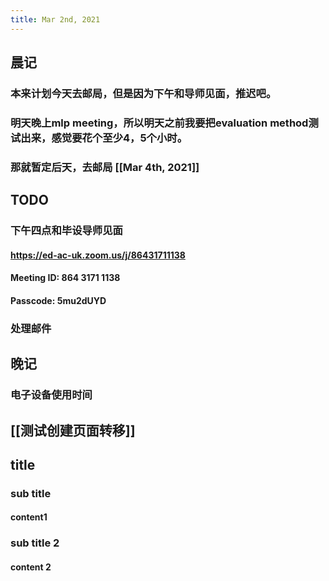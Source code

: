 ```yaml
---
title: Mar 2nd, 2021
---
```


## 晨记
### 本来计划今天去邮局，但是因为下午和导师见面，推迟吧。
### 明天晚上mlp meeting，所以明天之前我要把evaluation method测试出来，感觉要花个至少4，5个小时。
### 那就暂定后天，去邮局 [[Mar 4th, 2021]]
###
## TODO
### 下午四点和毕设导师见面
#### https://ed-ac-uk.zoom.us/j/86431711138
#### Meeting ID: 864 3171 1138
#### Passcode: 5mu2dUYD
### 处理邮件
## 晚记
### 电子设备使用时间
###
## [[测试创建页面转移]]
## title
### sub title
#### content1
### sub title 2
#### content 2
